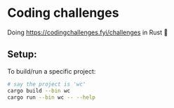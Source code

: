 # Coding challenges

Doing https://codingchallenges.fyi/challenges in Rust 🦀


## Setup:

To build/run a specific project:
```bash
# say the project is 'wc'
cargo build --bin wc
cargo run --bin wc -- --help
```
